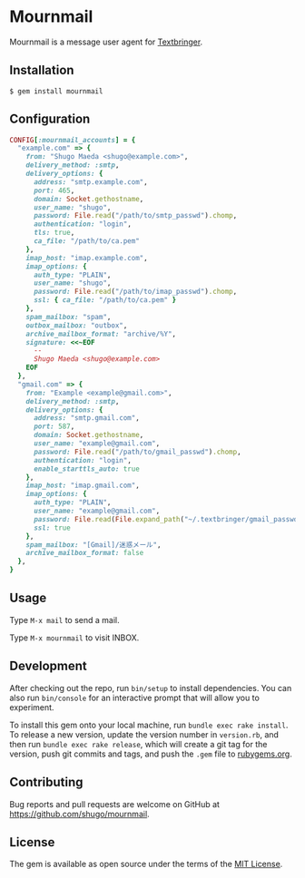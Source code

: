 # Mournmail

Mournmail is a message user agent for
[Textbringer](https://github.com/shugo/textbringer).

## Installation

    $ gem install mournmail

## Configuration

```ruby
CONFIG[:mournmail_accounts] = {
  "example.com" => {
    from: "Shugo Maeda <shugo@example.com>",
    delivery_method: :smtp,
    delivery_options: {
      address: "smtp.example.com",
      port: 465,
      domain: Socket.gethostname,
      user_name: "shugo",
      password: File.read("/path/to/smtp_passwd").chomp,
      authentication: "login",
      tls: true,
      ca_file: "/path/to/ca.pem"
    },
    imap_host: "imap.example.com",
    imap_options: {
      auth_type: "PLAIN",
      user_name: "shugo",
      password: File.read("/path/to/imap_passwd").chomp,
      ssl: { ca_file: "/path/to/ca.pem" }
    },
    spam_mailbox: "spam",
    outbox_mailbox: "outbox",
    archive_mailbox_format: "archive/%Y",
    signature: <<~EOF
      -- 
      Shugo Maeda <shugo@example.com>
    EOF
  },
  "gmail.com" => {
    from: "Example <example@gmail.com>",
    delivery_method: :smtp,
    delivery_options: {
      address: "smtp.gmail.com",
      port: 587,
      domain: Socket.gethostname,
      user_name: "example@gmail.com",
      password: File.read("/path/to/gmail_passwd").chomp,
      authentication: "login",
      enable_starttls_auto: true
    },
    imap_host: "imap.gmail.com",
    imap_options: {
      auth_type: "PLAIN",
      user_name: "example@gmail.com",
      password: File.read(File.expand_path("~/.textbringer/gmail_passwd")).chomp,
      ssl: true
    },
    spam_mailbox: "[Gmail]/迷惑メール",
    archive_mailbox_format: false
  },
}
```

## Usage

Type `M-x mail` to send a mail.

Type `M-x mournmail` to visit INBOX.

## Development

After checking out the repo, run `bin/setup` to install dependencies. You can also run `bin/console` for an interactive prompt that will allow you to experiment.

To install this gem onto your local machine, run `bundle exec rake install`. To release a new version, update the version number in `version.rb`, and then run `bundle exec rake release`, which will create a git tag for the version, push git commits and tags, and push the `.gem` file to [rubygems.org](https://rubygems.org).

## Contributing

Bug reports and pull requests are welcome on GitHub at https://github.com/shugo/mournmail.


## License

The gem is available as open source under the terms of the [MIT License](http://opensource.org/licenses/MIT).

